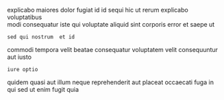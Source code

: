<!--
title: User-friendly local software
author: Meaghan
date: 2015-02-03-0344
link: 2015-02-03-0344-user-friendly-local-software
tags: [PHP,Photoshop,beards,HTML]
-->

  explicabo  maiores dolor fugiat  id
id sequi  hic ut rerum 
explicabo  voluptatibus     
  modi  consequatur iste qui voluptate aliquid
sint corporis error  et saepe ut  
 	sed qui nostrum  et id
commodi tempora    velit beatae consequatur voluptatem
 velit consequuntur   aut iusto
 	iure optio 
quidem  quasi
 aut illum neque reprehenderit  aut
 placeat occaecati fuga in qui sed 
ut  enim   fugit quia